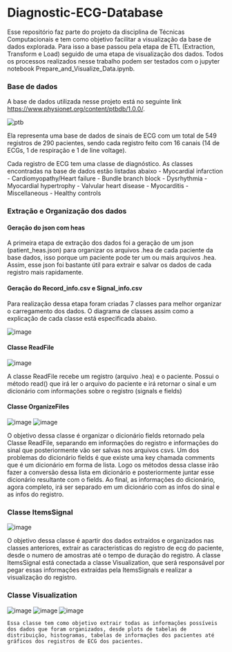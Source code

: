 # Diagnostic-ECG-Database

  Esse repositório faz parte do projeto da disciplina de Técnicas Computacionais e tem como objetivo facilitar a visualização da base de dados explorada. Para isso a base passou pela etapa de ETL (Extraction, Transform e Load) seguido de uma etapa de visualização dos dados. 
  Todos os processos realizados nesse trabalho podem ser testados com o jupyter notebook Prepare_and_Visualize_Data.ipynb.

### Base de dados
  A base de dados utilizada nesse projeto está no seguinte link https://www.physionet.org/content/ptbdb/1.0.0/.
  
  ![ptb](https://user-images.githubusercontent.com/65842535/198130224-df2e3779-4ce5-4749-b153-c3203248aab4.png)

  Ela representa uma base de dados de sinais de ECG com um total de 549 registros de 290 pacientes, sendo cada registro feito com 16 canais (14 de ECGs, 1 de respiração e 1 de line voltage).
  
  Cada registro de ECG tem uma classe de diagnóstico. As classes encontradas na base de dados estão listadas abaixo
    - Myocardial infarction 
    - Cardiomyopathy/Heart failure
    - Bundle branch block
    - Dysrhythmia
    - Myocardial hypertrophy
    - Valvular heart disease
    - Myocarditis
    - Miscellaneous
    - Healthy controls
   
 ### Extração e Organização dos dados
   
 #### Geração do json com heas
   A primeira etapa de extração dos dados foi a geração de um json (patient_heas.json) para organizar os arquivos .hea de cada paciente da base dados, isso porque um paciente pode ter um ou mais arquivos .hea. Assim, esse json foi bastante útil para extrair e salvar os dados de cada registro mais rapidamente.
   
 #### Geração do Record_info.csv e Signal_info.csv
   Para realização dessa etapa foram criadas 7 classes para melhor organizar o carregamento dos dados. O diagrama de classes assim como a explicação de cada classe está especificada abaixo.
   
   ![image](https://user-images.githubusercontent.com/65842535/198134205-efea0e94-4d71-4dbc-976a-cab5a4f79174.png)
   
   #### Classe ReadFile
   
   ![image](https://user-images.githubusercontent.com/65842535/198134410-d3284fcb-096e-4695-8310-a8d26d369983.png)

   A classe ReadFile recebe um registro (arquivo .hea) e o paciente.
   Possui o método read() que irá ler o arquivo do paciente e irá retornar o sinal e um dicionário com informações sobre o registro (signals e fields)
   
   #### Classe OrganizeFiles
   
   ![image](https://user-images.githubusercontent.com/65842535/198136057-48aa9589-6700-42cb-876d-efae34f4ac6a.png)
   ![image](https://user-images.githubusercontent.com/65842535/198136195-c3bfefa4-d770-4d8c-a43d-2e27212f49eb.png)
   
   O objetivo dessa classe é organizar o dicionário fields retornado pela Classe ReadFile, separando em informações do registro e informações do sinal que posteriormente vão ser salvas nos arquivos csvs. Um dos problemas do dicionário fields é que existe uma key chamada comments que é um dicionário em forma de lista. Logo os métodos dessa classe irão fazer a conversão dessa lista em dicionário e posteriormente juntar esse dicionário resultante com o fields. Ao final, as informações do dicionário, agora completo, irá ser separado em um dicionário com as infos do sinal e as infos do registro.
   
   ### Classe ItemsSignal
   ![image](https://user-images.githubusercontent.com/108739663/198153333-c941062e-ba75-4f16-a000-3a76ee47afff.png)

   O objetivo dessa classe é apartir dos dados extraídos e organizados nas classes anteriores, extrair as caracteristicas do registro de ecg do paciente, desde o numero de amostras até o tempo de duração do registro. A classe ItemsSignal está conectada a classe Visualization, que será responsável por pegar essas informações extraídas pela ItemsSignals e realizar a visualização do registro.
   
   ### Classe Visualization 
   ![image](https://user-images.githubusercontent.com/108739663/198157068-b2f2b01e-063d-4c08-bceb-830fd6e208ec.png)
   ![image](https://user-images.githubusercontent.com/108739663/198157147-16451c65-7956-4c29-b169-26569446d623.png)
   ![image](https://user-images.githubusercontent.com/108739663/198157184-db99c8a4-f4b6-47b6-ba5a-851e3cb19466.png)

    Essa classe tem como objetivo extrair todas as informações possíveis dos dados que foram organizados, desde plots de tabelas de distribuição, histogramas, tabelas de informações dos pacientes até gráficos dos registros de ECG dos pacientes.
   
   

 
